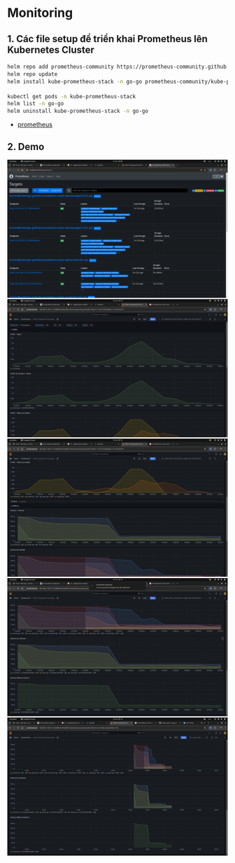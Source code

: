 # Monitoring

## 1. Các file setup để triển khai Prometheus lên Kubernetes Cluster

```bash
helm repo add prometheus-community https://prometheus-community.github.io/helm-charts
helm repo update
helm install kube-prometheus-stack -n go-go prometheus-community/kube-prometheus-stack

kubectl get pods -n kube-prometheus-stack
helm list -n go-go
helm uninstall kube-prometheus-stack -n go-go  
```

- [prometheus](https://github.com/lmhuong711/go-go-charts/blob/main/prometheus/)

## 2. Demo

![4-1](./images/4-1.png)
![4-2](./images/4-2.png)
![4-3](./images/4-3.png)
![4-4](./images/4-4.png)
![4-5](./images/4-5.png)